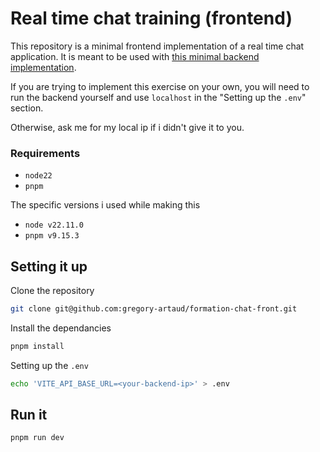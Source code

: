 # Real time chat training (frontend)

This repository is a minimal frontend implementation of a real time chat application.
It is meant to be used with [this minimal backend implementation](https://github.com/gregory-artaud/formation-chat-back).

If you are trying to implement this exercise on your own, you will need to run the backend yourself and use `localhost` in the "Setting up the `.env`" section.

Otherwise, ask me for my local ip if i didn't give it to you.

### Requirements

- `node22`
- `pnpm`

The specific versions i used while making this

- `node v22.11.0`
- `pnpm v9.15.3`

## Setting it up

Clone the repository

```sh
git clone git@github.com:gregory-artaud/formation-chat-front.git
```

Install the dependancies

```sh
pnpm install
```

Setting up the `.env`

```sh
echo 'VITE_API_BASE_URL=<your-backend-ip>' > .env
```

## Run it

```sh
pnpm run dev
```
